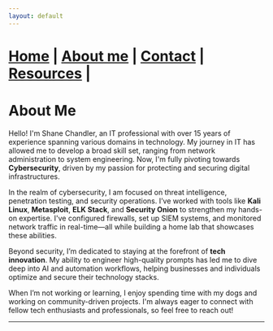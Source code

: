 ```yaml
---
layout: default
---
```


# [Home](./index.html) | [About me](./aboutme.html) | [Contact](./contactinfo.html) | [Resources](./resources.html) | 

# About Me

Hello! I'm Shane Chandler, an IT professional with over 15 years of experience spanning various domains in technology. My journey in IT has allowed me to develop a broad skill set, ranging from network administration to system engineering. Now, I'm fully pivoting towards **Cybersecurity**, driven by my passion for protecting and securing digital infrastructures.

In the realm of cybersecurity, I am focused on threat intelligence, penetration testing, and security operations. I’ve worked with tools like **Kali Linux**, **Metasploit**, **ELK Stack**, and **Security Onion** to strengthen my hands-on expertise. I've configured firewalls, set up SIEM systems, and monitored network traffic in real-time—all while building a home lab that showcases these abilities.

Beyond security, I’m dedicated to staying at the forefront of **tech innovation**. My ability to engineer high-quality prompts has led me to dive deep into AI and automation workflows, helping businesses and individuals optimize and secure their technology stacks.

When I’m not working or learning, I enjoy spending time with my dogs and working on community-driven projects. I'm always eager to connect with fellow tech enthusiasts and professionals, so feel free to reach out!

---

<script>
  setInterval(() => {
    const cursor = document.getElementById('cursor');
    cursor.style.visibility = cursor.style.visibility === 'hidden' ? 'visible' : 'hidden';
  }, 500); // Blink every 500ms
</script>
